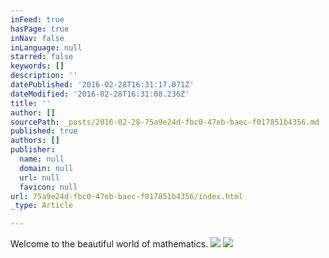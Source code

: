 ```yaml
---
inFeed: true
hasPage: true
inNav: false
inLanguage: null
starred: false
keywords: []
description: ''
datePublished: '2016-02-28T16:31:17.071Z'
dateModified: '2016-02-28T16:31:08.236Z'
title: ''
author: []
sourcePath: _posts/2016-02-28-75a9e24d-fbc0-47eb-baec-f017851b4356.md
published: true
authors: []
publisher:
  name: null
  domain: null
  url: null
  favicon: null
url: 75a9e24d-fbc0-47eb-baec-f017851b4356/index.html
_type: Article

---
```

Welcome to the beautiful world of mathematics.
![](https://the-grid-user-content.s3-us-west-2.amazonaws.com/67cb2826-f680-48dc-90aa-616016ca5334.jpg)
![](https://the-grid-user-content.s3-us-west-2.amazonaws.com/2f0864b9-15d3-437c-a243-89f500b99f52.jpg)